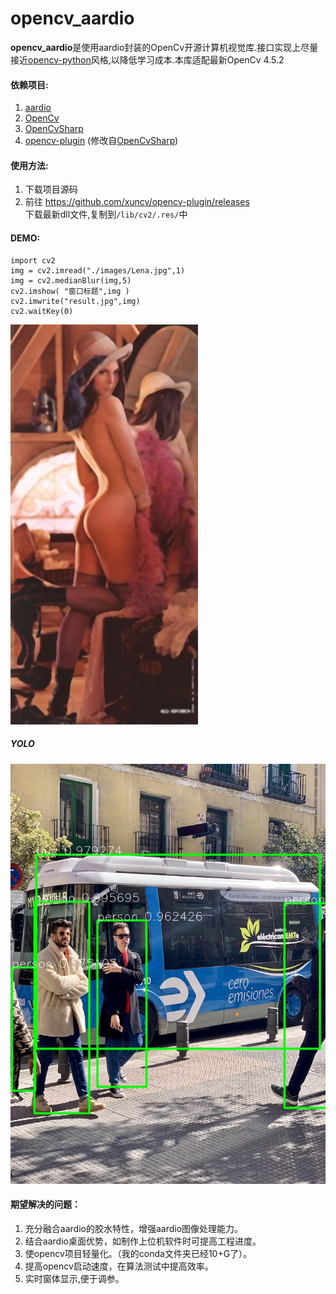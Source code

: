 # opencv_aardio
**opencv_aardio**是使用aardio封装的OpenCv开源计算机视觉库.接口实现上尽量接近[opencv-python](https://pypi.org/project/opencv-python/)风格,以降低学习成本.本库适配最新OpenCv 4.5.2

#### 依赖项目:

1. [aardio](http://www.aardio.com/)
2. [OpenCv](https://opencv.org)
3. [OpenCvSharp](https://github.com/shimat/opencvsharp)
4. [opencv-plugin](https://github.com/xuncv/opencv-plugin/) (修改自[OpenCvSharp](https://github.com/shimat/opencvsharp))

#### 使用方法:

1. 下载项目源码
2. 前往 https://github.com/xuncv/opencv-plugin/releases  
   下载最新dll文件,复制到`/lib/cv2/.res/`中

#### DEMO:

```
import cv2
img = cv2.imread("./images/Lena.jpg",1)
img = cv2.medianBlur(img,5)
cv2.imshow( "窗口标题",img )
cv2.imwrite("result.jpg",img)
cv2.waitKey(0)
```

![](./images/result.jpg)



##### YOLO

![](./images/detect.jpg)

#### 期望解决的问题：

1. 充分融合aardio的胶水特性，增强aardio图像处理能力。
2. 结合aardio桌面优势，如制作上位机软件时可提高工程进度。
3. 使opencv项目轻量化。（我的conda文件夹已经10+G了）。
4. 提高opencv启动速度，在算法测试中提高效率。
5. 实时窗体显示,便于调参。
